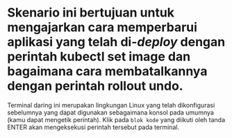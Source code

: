 # Skenario ini bertujuan untuk mengajarkan cara memperbarui aplikasi yang telah di-_deploy_ dengan perintah kubectl set image dan bagaimana cara membatalkannya dengan perintah rollout undo. #

Terminal daring ini merupakan lingkungan Linux yang telah dikonfigurasi sebelumnya yang dapat digunakan sebagaimana konsol pada umumnya (kamu dapat mengetik perintah).
Klik pada `blok kode` yang diikuti oleh tanda ENTER akan mengeksekusi perintah tersebut pada terminal.